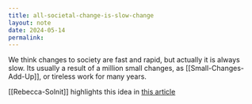 ```yaml
---
title: all-societal-change-is-slow-change
layout: note
date: 2024-05-14
permalink:
---
```


We think changes to society are fast and rapid, but actually it is always slow.  Its usually a result of a million small changes, as [[Small-Changes-Add-Up]], or tireless work for many years. 

[[Rebecca-Solnit]] highlights this idea in [this article](https://lithub.com/rebecca-solnit-slow-change-can-be-radical-change/)

